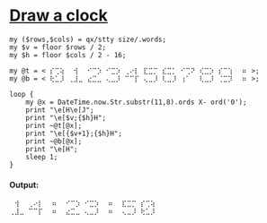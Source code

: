 [1]: http://rosettacode.org/wiki/Draw_a_clock

# [Draw a clock][1]

```perl6
my ($rows,$cols) = qx/stty size/.words;
my $v = floor $rows / 2;
my $h = floor $cols / 2 - 16;
 
my @t = < ⡎⢉⢵ ⠀⢺⠀ ⠊⠉⡱ ⠊⣉⡱ ⢀⠔⡇ ⣏⣉⡉ ⣎⣉⡁ ⠊⢉⠝ ⢎⣉⡱ ⡎⠉⢱ ⠀⠶⠀>;
my @b = < ⢗⣁⡸ ⢀⣸⣀ ⣔⣉⣀ ⢄⣀⡸ ⠉⠉⡏ ⢄⣀⡸ ⢇⣀⡸ ⢰⠁⠀ ⢇⣀⡸ ⢈⣉⡹ ⠀⠶⠀>;
 
loop {
    my @x = DateTime.now.Str.substr(11,8).ords X- ord('0');
    print "\e[H\e[J";
    print "\e[$v;{$h}H";
    print ~@t[@x];
    print "\e[{$v+1};{$h}H";
    print ~@b[@x];
    print "\e[H";
    sleep 1;
}
```

#### Output:
```
⠀⢺⠀ ⢀⠔⡇ ⠀⠶⠀ ⠊⠉⡱ ⠊⣉⡱ ⠀⠶⠀ ⣏⣉⡉ ⡎⢉⢵
⢀⣸⣀ ⠉⠉⡏ ⠀⠶⠀ ⣔⣉⣀ ⢄⣀⡸ ⠀⠶⠀ ⢄⣀⡸ ⢗⣁⡸
```